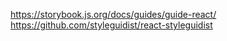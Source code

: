 https://storybook.js.org/docs/guides/guide-react/
https://github.com/styleguidist/react-styleguidist
